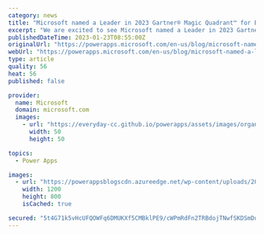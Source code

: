 ```yaml
---
category: news
title: "Microsoft named a Leader in 2023 Gartner® Magic Quadrant™ for Enterprise Low-Code Application Platforms"
excerpt: "We are excited to see Microsoft named a Leader in 2023 Gartner® Magic Quadrant™ for Enterprise Low-Code Application Platforms for the fourth consecutive time. We believe this underscores our command in the market, materialized in amazing innovations built by more than 7.4 million monthly active developers"
publishedDateTime: 2023-01-23T08:55:00Z
originalUrl: "https://powerapps.microsoft.com/en-us/blog/microsoft-named-a-leader-in-2023-gartner-magic-quadrant-for-enterprise-low-code-application-platforms/"
webUrl: "https://powerapps.microsoft.com/en-us/blog/microsoft-named-a-leader-in-2023-gartner-magic-quadrant-for-enterprise-low-code-application-platforms/"
type: article
quality: 56
heat: 56
published: false

provider:
  name: Microsoft
  domain: microsoft.com
  images:
    - url: "https://everyday-cc.github.io/powerapps/assets/images/organizations/microsoft.com-50x50.jpg"
      width: 50
      height: 50

topics:
  - Power Apps

images:
  - url: "https://powerappsblogscdn.azureedge.net/wp-content/uploads/2023/01/Ofc17_Jackson_003.jpg"
    width: 1200
    height: 800
    isCached: true

secured: "5t4G71k5vHcUFQOWFq6DMUKXf5CMBklPE9/cWPmRdFn2TRBdojTNwfSKDSmDuVFw+WxYm93JrSKPwxXoSZ9Ex/iVPpPG1/ilLpA7naJdIBxqEBqJEOICAFYUFS9loXHUr74wIT/Exz2Pvdu/XOZ+ToxMwrNg/V9b2+bu7edcCGs1KDsnqwDVeNYPb32IHVAfWMMv1SRJr1cZEcMOYvCGjBuFvb3vAiUMOTwpULgDsrcN2VZPd5GuaGGMDnVBnW4aM6II0cpHTbNMT++Ie9Wn91/BHfxst8euBQlz3fNt9d5UTX+VHn8gZ5oBV9XRkEG2ZKIhBHY8zWuI4VX8eAYPZGV4PzfhQiyno9GsJoa34EU=;7/atF9fymbJrsxyyMOqJ3Q=="
---
```


